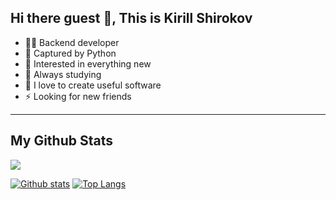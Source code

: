 ## Hi there guest 👋, This is Kirill Shirokov

- 👨🏻 Backend developer
- 🐍 Captured by Python
- 👀 Interested in everything new
- 📖 Always studying
- 💎 I love to create useful software 
- ⚡ Looking for new friends 

***

## My Github Stats

![](https://komarev.com/ghpvc/?username=KirillShirokov&style=for-the-badge&label=MY_PROFILE_VIEWS)

[![Github stats](https://github-readme-stats.vercel.app/api?username=KirillShirokov&show_icons=true&include_all_commits=true)](https://github.com/KirillShirokov/github-readme-stats)
[![Top Langs](https://github-readme-stats.vercel.app/api/top-langs/?username=KirillShirokov&layout=donut&custom_title=My+Most+Used+Languages)](https://github.com/KirillShirokov/github-readme-stats)
